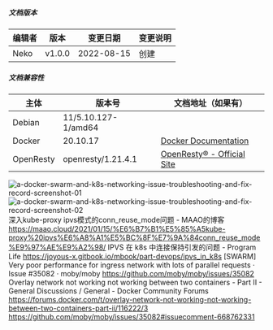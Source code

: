 ##### 文档版本

| 编辑者 | 版本 | 变更日期 | 变更说明 |
| ----- | --- | ------- | ------- |
| Neko | v1.0.0 | 2022-08-15 | 创建 |

##### 文档兼容性

| 主体 | 版本号 | 文档地址（如果有） |
| -- | -- | -- |
| Debian | 11/5.10.127-1/amd64 |  |
| Docker | 20.10.17 | [Docker Documentation](https://docs.docker.com/) |
| OpenResty | openresty/1.21.4.1 | [OpenResty® - Official Site](https://openresty.org/en/) |

![a-docker-swarm-and-k8s-networking-issue-troubleshooting-and-fix-record-screenshot-01](a-docker-swarm-and-k8s-networking-issue-troubleshooting-and-fix-record-screenshot-01.png)
![a-docker-swarm-and-k8s-networking-issue-troubleshooting-and-fix-record-screenshot-02](a-docker-swarm-and-k8s-networking-issue-troubleshooting-and-fix-record-screenshot-02.png)
深入kube-proxy ipvs模式的conn_reuse_mode问题 - MAAO的博客
https://maao.cloud/2021/01/15/%E6%B7%B1%E5%85%A5kube-proxy%20ipvs%E6%A8%A1%E5%BC%8F%E7%9A%84conn_reuse_mode%E9%97%AE%E9%A2%98/
IPVS 在 k8s 中连接保持引发的问题 - Program Life
https://joyous-x.gitbook.io/mbook/part-devops/ipvs_in_k8s
[SWARM] Very poor performance for ingress network with lots of parallel requests · Issue #35082 · moby/moby
https://github.com/moby/moby/issues/35082
Overlay network not working not working between two containers - Part II - General Discussions / General - Docker Community Forums
https://forums.docker.com/t/overlay-network-not-working-not-working-between-two-containers-part-ii/116222/3
https://github.com/moby/moby/issues/35082#issuecomment-668762331